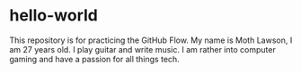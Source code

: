 # hello-world
This repository is for practicing the GitHub Flow.
My name is Moth Lawson, I am 27 years old. I play guitar and write music. I am rather into computer gaming and have a passion for all things tech.
